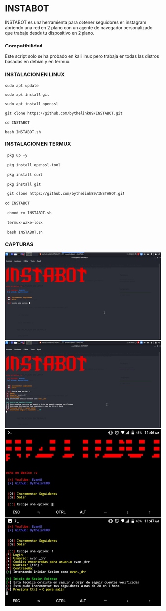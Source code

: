 # INSTABOT
INSTABOT es una herramienta para obtener seguidores en instagram abriendo una red en 2 plano con un agente de navegador personalizado que trabaje desde tu dispositivo en 2 plano.


### Compatibilidad 
Este script solo se ha probado en kali linux pero trabaja en todas las distros
basadas en debian y en termux.

### INSTALACION EN LINUX

```
sudo apt update
```
```
sudo apt install git
```
```
sudo apt install openssl
```
```
git clone https://github.com/bythelink89/INSTABOT.git
```
```
cd INSTABOT
```
```
bash INSTABOT.sh
```
### INSTALACION EN TERMUX
` pkg up -y`

` pkg install openssl-tool`

` pkg install curl`

` pkg install git`

` git clone https://github.com/bythelink89/INSTABOT.git`

`cd INSTABOT`

` chmod +x INSTABOT.sh`

` termux-wake-lock`

` bash INSTABOT.sh`

### CAPTURAS
![alt text](images/INSTABOT.png)
![alt text](images/INSTABOT1.png)
![alt text](images/test1.jpeg)
![alt text](images/test2.jpeg)
